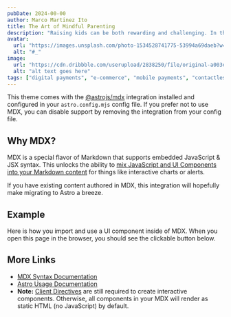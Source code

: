 ```yaml
---
pubDate: 2024-00-00
author: Marco Martinez Ito
title: The Art of Mindful Parenting
description: "Raising kids can be both rewarding and challenging. In this post, we'll explore the art of mindful parenting and share tips for fostering positive relationships with your children, promoting self-esteem and resilience, and nurturing their emotional intelligence."
avatar:
  url: "https://images.unsplash.com/photo-1534528741775-53994a69daeb?w=800&auto=format&fit=crop&q=60&ixlib=rb-4.0.3&ixid=M3wxMjA3fDB8MHxzZWFyY2h8MjJ8fGF2YXRhcnxlbnwwfHwwfHx8MA%3D%3D"
  alt: "#_"
image:
  url: "https://cdn.dribbble.com/userupload/2838250/file/original-a003e5ad759f7e15cfea3384a5955744.jpg?compress=1&resize=1504x1128"
  alt: "alt text goes here"
tags: ["digital payments", "e-commerce", "mobile payments", "contactless payments", "financial security", "fraud prevention"]
---
```

This theme comes with the [@astrojs/mdx](https://docs.astro.build/en/guides/integrations-guide/mdx/) integration installed and configured in your `astro.config.mjs` config file. If you prefer not to use MDX, you can disable support by removing the integration from your config file.

## Why MDX?

MDX is a special flavor of Markdown that supports embedded JavaScript & JSX syntax. This unlocks the ability to [mix JavaScript and UI Components into your Markdown content](https://docs.astro.build/en/guides/markdown-content/#mdx-features) for things like interactive charts or alerts.

If you have existing content authored in MDX, this integration will hopefully make migrating to Astro a breeze.

## Example

Here is how you import and use a UI component inside of MDX.
When you open this page in the browser, you should see the clickable button below.





## More Links

- [MDX Syntax Documentation](https://mdxjs.com/docs/what-is-mdx)
- [Astro Usage Documentation](https://docs.astro.build/en/guides/markdown-content/#markdown-and-mdx-pages)
- **Note:** [Client Directives](https://docs.astro.build/en/reference/directives-reference/#client-directives) are still required to create interactive components. Otherwise, all components in your MDX will render as static HTML (no JavaScript) by default.